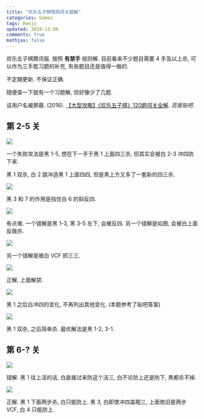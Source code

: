 ```yaml
---
title: "欢乐五子棋残局闯关题解"
categories: Games
tags: Renju
updated: 2020-12-06
comments: true
mathjax: false
---
```


欢乐五子棋腾讯版. 按照  **有禁手** 规则解. 目前看来不少题目需要 4 手及以上杀, 可以作为三手胜习题的补充, 有些题目还是值得一做的.

不定期更新. 不保证正确.

随便查一下就有一个习题解, 但好像少了几题.

该用户名被屏蔽. (2016). [【大型攻略】《欢乐五子棋》120题闯关全解](https://tieba.baidu.com/p/4868354211). *百度贴吧*.

<!-- more -->

## 第 2-5 关

![](https://shiina18.github.io/assets/posts/images/20201206181310571_13131.png)

一个失败攻法是黑 1-5, 想在下一手于黑 1 上面四三杀, 但其实会被白 2-3 冲四防下来.

黑 1 双杀, 白 2 跳冲造黑 1 上面四四, 但是黑上方又多了一套新的四三杀.

![](https://shiina18.github.io/assets/posts/images/20201206182039249_4921.png)

黑 3 和 7 的作用是挡住白 6 的斜反四.

![](https://shiina18.github.io/assets/posts/images/20201206183233867_9149.png)

有点难. 一个错解是黑 1-3, 黑 3-5 左下, 会被反四. 另一个错解是如图, 会被白上面反做杀.

![](https://shiina18.github.io/assets/posts/images/20201206192324727_16429.png)

另一个错解是被白 VCF 抓三三.

![](https://shiina18.github.io/assets/posts/images/20201206192525006_26665.png)

正解, 上面解禁. 

![](https://shiina18.github.io/assets/posts/images/20201206193523722_31357.png)

黑 1 之后白冲四的变化, 不再列出其他变化. (本题参考了贴吧答案)

![](https://shiina18.github.io/assets/posts/images/20201206183833382_29879.png)

黑 1 双杀, 之后简单杀. 最优解法是黑 1-2, 3-1.

## 第 6-? 关

![](https://shiina18.github.io/assets/posts/images/20201206184549320_32743.png)

错解. 黑 1 往上活的话, 白直接过来防这个活三, 白不论防上还是防下, 黑都杀不掉.

![](https://shiina18.github.io/assets/posts/images/20201206190245429_28498.png)

正解. 黑 1 下面两步杀, 白只能防上. 黑 3, 白即使冲四盖眠三, 上面依旧是两步 VCF, 白 4 只能防上.